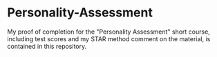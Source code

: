 # Personality-Assessment
My proof of completion for the "Personality Assessment" short course, including test scores and my STAR method comment on the material, is contained in this repository.
